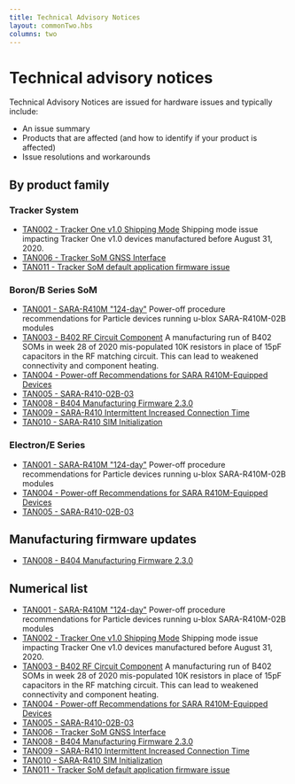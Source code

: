 ```yaml
---
title: Technical Advisory Notices
layout: commonTwo.hbs
columns: two
---
```


# Technical advisory notices

Technical Advisory Notices are issued for hardware issues and typically include:

- An issue summary
- Products that are affected (and how to identify if your product is affected)
- Issue resolutions and workarounds


## By product family

### Tracker System

- [TAN002 - Tracker One v1.0 Shipping Mode](/reference/technical-advisory-notices/tan002-tracker-one-v10-shipping-mode/) Shipping mode issue impacting Tracker One v1.0 devices manufactured before August 31, 2020.
- [TAN006 - Tracker SoM GNSS Interface](/reference/technical-advisory-notices/tan006-tracker-som-gnss-interface/)
- [TAN011 - Tracker SoM default application firmware issue](/reference/technical-advisory-notices/tan011/)

### Boron/B Series SoM

- [TAN001 - SARA-R410M "124-day"](/reference/technical-advisory-notices/tan001-sara-r410m-124-day/) Power-off procedure recommendations for Particle devices running u-blox SARA-R410M-02B modules
- [TAN003 - B402 RF Circuit Component](/reference/technical-advisory-notices/tan003-b402-rf-circuit-component/) A manufacturing run of B402 SOMs in week 28 of 2020 mis-populated 10K resistors in place of 15pF capacitors in the RF matching circuit. This can lead to weakened connectivity and component heating.
- [TAN004 - Power-off Recommendations for SARA R410M-Equipped Devices](/reference/technical-advisory-notices/tan004-power-off-recommendations-for-sara-r410m-equipped-devices/)
- [TAN005 - SARA-R410-02B-03](/reference/technical-advisory-notices/tan005-sara-r410-02b-03/)
- [TAN008 - B404 Manufacturing Firmware 2.3.0](/reference/technical-advisory-notices/tan008/)
- [TAN009 - SARA-R410 Intermittent Increased Connection Time](/reference/technical-advisory-notices/tan009/)
- [TAN010 - SARA-R410 SIM Initialization](/reference/technical-advisory-notices/tan010/)

### Electron/E Series

- [TAN001 - SARA-R410M "124-day"](/reference/technical-advisory-notices/tan001-sara-r410m-124-day/) Power-off procedure recommendations for Particle devices running u-blox SARA-R410M-02B modules
- [TAN004 - Power-off Recommendations for SARA R410M-Equipped Devices](/reference/technical-advisory-notices/tan004-power-off-recommendations-for-sara-r410m-equipped-devices/)
- [TAN005 - SARA-R410-02B-03](/reference/technical-advisory-notices/tan005-sara-r410-02b-03/)

## Manufacturing firmware updates

- [TAN008 - B404 Manufacturing Firmware 2.3.0](/reference/technical-advisory-notices/tan008/)

## Numerical list

- [TAN001 - SARA-R410M "124-day"](/reference/technical-advisory-notices/tan001-sara-r410m-124-day/) Power-off procedure recommendations for Particle devices running u-blox SARA-R410M-02B modules
- [TAN002 - Tracker One v1.0 Shipping Mode](/reference/technical-advisory-notices/tan002-tracker-one-v10-shipping-mode/) Shipping mode issue impacting Tracker One v1.0 devices manufactured before August 31, 2020.
- [TAN003 - B402 RF Circuit Component](/reference/technical-advisory-notices/tan003-b402-rf-circuit-component/) A manufacturing run of B402 SOMs in week 28 of 2020 mis-populated 10K resistors in place of 15pF capacitors in the RF matching circuit. This can lead to weakened connectivity and component heating.
- [TAN004 - Power-off Recommendations for SARA R410M-Equipped Devices](/reference/technical-advisory-notices/tan004-power-off-recommendations-for-sara-r410m-equipped-devices/)
- [TAN005 - SARA-R410-02B-03](/reference/technical-advisory-notices/tan005-sara-r410-02b-03/)
- [TAN006 - Tracker SoM GNSS Interface](/reference/technical-advisory-notices/tan006-tracker-som-gnss-interface/)
- [TAN008 - B404 Manufacturing Firmware 2.3.0](/reference/technical-advisory-notices/tan008/)
- [TAN009 - SARA-R410 Intermittent Increased Connection Time](/reference/technical-advisory-notices/tan009/)
- [TAN010 - SARA-R410 SIM Initialization](/reference/technical-advisory-notices/tan010/)
- [TAN011 - Tracker SoM default application firmware issue](/reference/technical-advisory-notices/tan011/)

